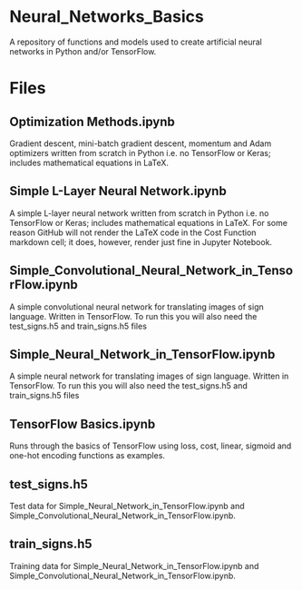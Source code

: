 # Neural_Networks_Basics

A repository of functions and models used to create artificial neural networks in Python and/or TensorFlow.

# Files

## Optimization Methods.ipynb

Gradient descent, mini-batch gradient descent, momentum and Adam optimizers written from scratch in Python i.e. no TensorFlow or Keras; includes mathematical equations in LaTeX. 

## Simple L-Layer Neural Network.ipynb

A simple L-layer neural network written from scratch in Python i.e. no TensorFlow or Keras; includes mathematical equations in LaTeX.  For some reason GitHub will not render the LaTeX code in the Cost Function markdown cell; it does, however, render just fine in Jupyter Notebook.

## Simple_Convolutional_Neural_Network_in_TensorFlow.ipynb

A simple convolutional neural network for translating images of sign language.  Written in TensorFlow.  To run this you will also need the test_signs.h5 and train_signs.h5 files

## Simple_Neural_Network_in_TensorFlow.ipynb

A simple neural network for translating images of sign language.  Written in TensorFlow.  To run this you will also need the test_signs.h5 and train_signs.h5 files

## TensorFlow Basics.ipynb

Runs through the basics of TensorFlow using loss, cost, linear, sigmoid and one-hot encoding functions as examples.

## test_signs.h5

Test data for Simple_Neural_Network_in_TensorFlow.ipynb and Simple_Convolutional_Neural_Network_in_TensorFlow.ipynb.

## train_signs.h5

Training data for Simple_Neural_Network_in_TensorFlow.ipynb and Simple_Convolutional_Neural_Network_in_TensorFlow.ipynb.
